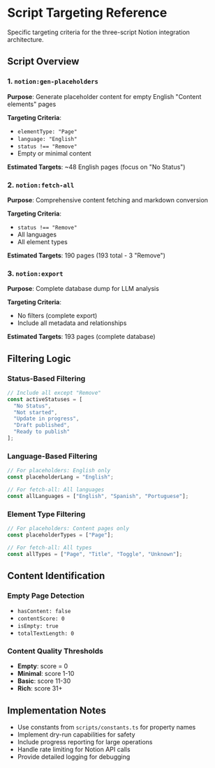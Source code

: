 # Script Targeting Reference

Specific targeting criteria for the three-script Notion integration architecture.

## Script Overview

### 1. `notion:gen-placeholders`
**Purpose**: Generate placeholder content for empty English "Content elements" pages

**Targeting Criteria**:
- `elementType: "Page"`
- `language: "English"`
- `status !== "Remove"`
- Empty or minimal content

**Estimated Targets**: ~48 English pages (focus on "No Status")

### 2. `notion:fetch-all`
**Purpose**: Comprehensive content fetching and markdown conversion

**Targeting Criteria**:
- `status !== "Remove"`
- All languages
- All element types

**Estimated Targets**: 190 pages (193 total - 3 "Remove")

### 3. `notion:export`
**Purpose**: Complete database dump for LLM analysis

**Targeting Criteria**:
- No filters (complete export)
- Include all metadata and relationships

**Estimated Targets**: 193 pages (complete database)

## Filtering Logic

### Status-Based Filtering
```typescript
// Include all except "Remove"
const activeStatuses = [
  "No Status",
  "Not started", 
  "Update in progress",
  "Draft published",
  "Ready to publish"
];
```

### Language-Based Filtering
```typescript
// For placeholders: English only
const placeholderLang = "English";

// For fetch-all: All languages
const allLanguages = ["English", "Spanish", "Portuguese"];
```

### Element Type Filtering
```typescript
// For placeholders: Content pages only
const placeholderTypes = ["Page"];

// For fetch-all: All types
const allTypes = ["Page", "Title", "Toggle", "Unknown"];
```

## Content Identification

### Empty Page Detection
- `hasContent: false`
- `contentScore: 0`
- `isEmpty: true`
- `totalTextLength: 0`

### Content Quality Thresholds
- **Empty**: score = 0
- **Minimal**: score 1-10
- **Basic**: score 11-30
- **Rich**: score 31+

## Implementation Notes

- Use constants from `scripts/constants.ts` for property names
- Implement dry-run capabilities for safety
- Include progress reporting for large operations
- Handle rate limiting for Notion API calls
- Provide detailed logging for debugging